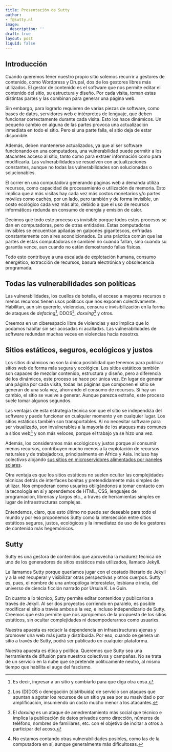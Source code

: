 ```yaml
---
title: Presentación de Sutty
author:
- f@sutty.nl
image:
  description: ''
draft: true
layout: post
liquid: false
---
```




## Introducción

Cuando queremos tener nuestro propio sitio solemos recurrir a gestores
de contenido, como Wordpress y Drupal, dos de los gestores libres más
utilizados.  El gestor de contenido es el software que nos permite
editar el contenido del sitio, su estructura y diseño.  Por cada visita,
toman estas distintas partes y las combinan para generar una página web.

Sin embargo, para lograrlo requieren de varias piezas de software, como
bases de datos, servidores web e intérpretes de lenguaje, que deben
funcionar correctamente durante cada visita.  Esto los hace dinámicos.
Un pequeño cambio en alguna de las partes provoca una actualización
inmediata en todo el sitio.  Pero si una parte falla, el sitio deja de
estar disponible.

Además, deben mantenerse actualizados, ya que al ser software
funcionando en una computadora, una vulnerabilidad puede permitir a los
atacantes acceso al sitio, tanto como para extraer información como para
modificarla.  Las vulnerabilidades se resuelven con actualizaciones
constantes, aunque no todas las vulnerabilidades son solucionadas o
solucionables.

El correr en una computadora generando páginas web a demanda utiliza
recursos, como capacidad de procesamiento o utilización de memoria.
Esto implica que a más visitas hay cada vez más costos monetarios y/o
partes móviles como cachés, por un lado, pero también y de forma
invisible, un costo ecológico cada vez más alto, debido a que el uso de
recursos informáticos redunda en consumo de energía y emisión de calor.

Decimos que todo este proceso es invisible porque todos estos procesos
se dan en computadoras, pero de otras entidades.  Estas computadoras
invisibles se encuentran apiladas en galpones gigantescos, enfriadas
constantemente con aires acondicionados.  Es una práctica común que las
partes de estas computadoras se cambien no cuando fallan, sino cuando su
garantía vence, aun cuando no están demostrando fallas físicas.

Todo esto contribuye a una escalada de explotación humana, consumo
energético, extracción de recursos, basura electrónica y obsolecencia
programada.

## Todas las vulnerabilidades son políticas

Las vulnerabilidades, los cuellos de botella, el acceso a mayores
recursos o menos recursos tienen usos políticos que nos exponen
colectivamente.  Habilitan, aun sin quererlo, violencias, censura e
invisibilización en la forma de ataques de _defacing_[^defacing],
DDOS[^ddos], _doxxing_[^doxxing] y otros.

[^defacing]: Es decir, ingresar a un sitio y cambiarlo para que diga
  otra cosa.

[^ddos]: Los (D)DOS o denegación (distribuida) de servicio son ataques
  que apuntan a agotar los recursos de un sitio ya sea por su masividad
  o por amplificación, insumiendo un costo mucho menor a los atacantes.

[^doxxing]: El _doxxing_ es un ataque de amedrentamiento más social que
  técnico e implica la publicación de datos privados como dirección,
  números de teléfono, nombres de familiares, etc. con el objetivo de
  incitar a otros a participar del acoso.

Creemos en un ciberespacio libre de violencias y eso implica que lo
podamos habitar sin ser acosadxs ni acalladxs.  Las vulnerabilidades de
software redundan muchas veces en violencias hacia nosotrxs.

## Sitios estáticos, seguros, ecológicos y justos

Los sitios dinámicos no son la única posibilidad que tenemos para
publicar sitios web de forma más segura y ecológica.  Los sitios
estáticos también son capaces de mezclar contenido, estructura y diseño,
pero a diferencia de los dinámicos, este proceso se hace por única vez.
En lugar de generar una página por cada visita, todas las páginas que
componen el sitio se generan de una sola vez, ahorrando el consumo de
recursos.  Si hay un cambio, el sitio se vuelve a generar.  Aunque
parezca extraño, este proceso suele tomar algunos segundos.

Las ventajas de esta estrategia técnica son que el sitio se independiza
del software y puede funcionar en cualquier momento y en cualquier
lugar.  Los sitios estáticos también son transportables.  Al no
necesitar software para ser visualizado, son invulnerables a la mayoría
de los ataques más comunes a sitios web[^invulnerabilidad] y son más
veloces, porque el trabajo ya se hizo una vez.

[^invulnerabilidad]: No estamos contando otras vulnerabilidades
  posibles, como las de la computadora en sí, aunque generalmente más
  dificultosas.

Además, los consideramos más ecológicos y justos porque al consumir
menos recursos, contribuyen mucho menos a la explotación de recursos
naturales y de trabajadorxs, principalmente en África y Asia.  Incluso
hay colectivxs alojando [sus sitios en microservidores alimentados por
paneles
solares](https://solar.lowtechmagazine.com/2018/09/how-to-build-a-lowtech-website/).

Otra ventaja es que los sitios estáticos no suelen ocultar las
complejidades técnicas detrás de interfaces bonitas y pretendidamente
más simples de utilizar.  Nos empoderan como usuarixs obligándonos a
tomar contacto con la tecnología en sí y aprendemos de HTML, CSS,
lenguajes de programación, librerías y largos etc., a través de
herramientas simples en lugar de infraestructuras complejas.

Entendemos, claro, que esto último no puede ser deseable para todo el
mundo y por eso proponemos Sutty como la intersección entre sitios
estáticos seguros, justos, ecológicos y la inmediatez de uso de los
gestores de contenido más hegemónicos.

## Sutty

Sutty es una gestora de contenidos que aprovecha la madurez
técnica de uno de los generadores de sitios estáticos más utilizados,
llamado Jekyll.

La llamamos Sutty porque queríamos jugar con el costado literario de
Jekyll y a la vez recuperar y visibilizar otras perspectivas y otros
cuerpos.  Sutty es, pues, el nombre de una antropóloga interestelar,
lesbiana e india, del universo de ciencia ficción narrado por Ursula K.
Le Guin.

En cuanto a lo técnico, Sutty permite editar contenidos y publicarlos a
través de Jekyll.  Al ser dos proyectos corriendo en paralelo, es
posible modificar el sitio a través ambos a la vez, e incluso
independizarlo de Sutty.  Creemos que esto permite que nos apropiemos de
la propuesta de los sitios estáticos, sin ocultar complejidades ni
desempoderarnos como usuarixs.

Nuestra apuesta es reducir la dependencia en infraestructuras ajenas y
promover una web más justa y distribuida.  Por eso, cuando se genera un
sitio a través de Sutty, podrá ser publicado en cualquier plataforma.

Nuestra apuesta es ética y política.  Queremos que Sutty sea una
herramienta de difusión para nuestrxs colectivxs y campañas.  No se
trata de un servicio en la nube que se pretende políticamente neutro, al
mismo tiempo que habilita el auge del fascismo.

